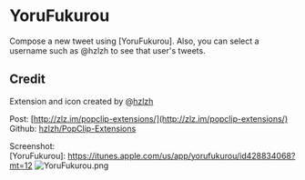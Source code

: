 YoruFukurou
===

Compose a new tweet using [YoruFukurou]. Also, you can select a username such as @hzlzh to see that user's tweets.

## Credit
Extension and icon created by @[hzlzh](https://twitter.com/hzlzh 'Contact me on Twitter')  

Post: [http://zlz.im/popclip-extensions/](http://zlz.im/popclip-extensions/)  
Github: [hzlzh/PopClip-Extensions](https://github.com/hzlzh/PopClip-Extensions)  

Screenshot:  
[YoruFukurou]: https://itunes.apple.com/us/app/yorufukurou/id428834068?mt=12
![YoruFukurou.png](https://github.com/hzlzh/PopClip-Extensions/raw/master/Downloads/extra/YoruFukurou.png)